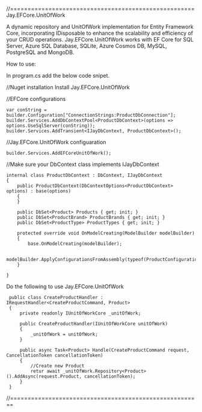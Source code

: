 //=====================================================
Jay.EFCore.UnitOfWork

A dynamic repository and UnitOfWork implementation for Entity Framework Core, 
incorporating IDisposable to enhance the scalability and efficiency of your CRUD operations. 
Jay.EFCore.UnitOfWork works with EF Core for SQL Server, 
Azure SQL Database, SQLite, Azure Cosmos DB, MySQL, PostgreSQL and MongoDB.

How to use:

In program.cs add the below code snipet.

//Nuget installation
Install Jay.EFCore.UnitOfWork

//EFCore configurations
```
var conString = builder.Configuration["ConnectionStrings:ProductDbConnection"];
builder.Services.AddDbContextPool<ProductDbContext>(options => options.UseSqlServer(conString));
builder.Services.AddTransient<IJayDbContext, ProductDbContext>();
```

//Jay.EFCore.UnitOfWork configuaration
```
builder.Services.AddEFCoreUnitOfWork();
```

//Make sure your DbContext class implements IJayDbContext
```
internal class ProductDbContext : DbContext, IJayDbContext
{
    public ProductDbContext(DbContextOptions<ProductDbContext> options) : base(options)
    {
    }

    public DbSet<Product> Products { get; init; }
    public DbSet<ProductBrand> ProductBrands { get; init; }
    public DbSet<ProductType> ProductTypes { get; init; }

    protected override void OnModelCreating(ModelBuilder modelBuilder)
    {
        base.OnModelCreating(modelBuilder);

        modelBuilder.ApplyConfigurationsFromAssembly(typeof(ProductConfiguration).Assembly);
    }

}
```

Do the following to use Jay.EFCore.UnitOfWork
```
 public class CreateProductHandler : IRequestHandler<CreateProductCommand, Product>
 {
     private readonly IUnitOfWorkCore _unitOfWork;

     public CreateProductHandler(IUnitOfWorkCore unitOfWork)
     {
         _unitOfWork = unitOfWork;
     }

     public async Task<Product> Handle(CreateProductCommand request, CancellationToken cancellationToken)
     {
         //Create new Product
         retur await _unitOfWork.Repository<Product>().AddAsync(request.Product, cancellationToken);
     }
 }
 ```
//=======================================================